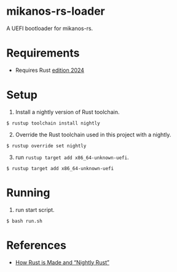 # mikanos-rs-loader

A UEFI bootloader for mikanos-rs.

# Requirements

- Requires Rust [edition 2024](https://doc.rust-lang.org/edition-guide/rust-2024/index.html)

# Setup

1. Install a nightly version of Rust toolchain.
```shell
$ rustup toolchain install nightly
```

2. Override the Rust toolchain used in this project with a nightly.
```shell
$ rustup override set nightly
```

3. run `rustup target add x86_64-unknown-uefi`.
```shell
$ rustup target add x86_64-unknown-uefi
```

# Running

1. run start script.
```shell
$ bash run.sh
```

# References

- [How Rust is Made and “Nightly Rust”](https://doc.rust-lang.org/book/appendix-07-nightly-rust.html)

